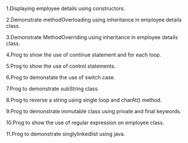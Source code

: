 1.Displaying employee details using constructors.


2.Demonstrate methodOverloading using inheritance in employee details class.


3.Demonstrate MethodOverriding using inheritance in employee details class.



4.Prog to show the use of continue statement and for each loop.

5.Prog to show the use of control statements.


6.Prog to demonstate the use of switch case.


7.Prog to demonstrate subString class.


8.Prog to reverse a string using single loop and charAt() method.


9.Prog to demonstrate immutable class using private and final keywords.


10.Prog to show the use of regular expression on employee class.


11.Prog to demonstrate singlylinkedlist using java.




